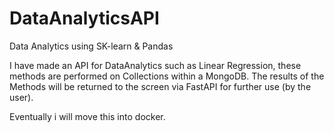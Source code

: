 # DataAnalyticsAPI
Data Analytics using SK-learn &amp; Pandas

I have made an API for DataAnalytics such as Linear Regression, these methods are performed on Collections within a MongoDB.
The results of the Methods will be returned to the screen via FastAPI for further use (by the user).

Eventually i will move this into docker.
